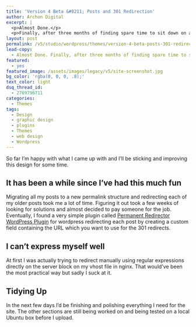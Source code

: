 ```yaml
---
title: 'Version 4 Beta &#8211; Posts and 301 Redirection'
author: Archon Digital
excerpt: |
  <p>Almost Done.</p>
  <p>Finally, after three months of finding spare time to sit down on and actually execute my design.Transferring per-post with 301 redirects on a new URL and permalink structure is tiring but fun.</p>
layout: post
permalink: /v5/studio/wordpress/themes/version-4-beta-posts-301-redirection/
lead-copy:
  - Almost Done. Finally, after three months of finding spare time to sit down on and actually execute my design.Transferring per-post with 301 redirects on a new URL and permalink structure is tiring but fun.
featured:
  - yes
featured_image: /assets/images/legacy/v5/site-screenshot.jpg
bg_color: 'rgba(0, 0, 0, .8);'
text_color: light
dsq_thread_id:
  - 2769796711
categories:
  - Themes
tags:
  - Design
  - graphic design
  - plugins
  - Themes
  - web design
  - Wordpress
---
```

So far I&#8217;m happy with what I came up with and I&#8217;ll be sticking and improving this design for some time.<!--more-->

## It has been a while since I&#8217;ve had this much fun

Migrating all my posts to a new permalink structure and redirecting each of my older posts took me a lot of time. Figuring it out took a few weeks of looking for solutions and almost decided to pay someone for the job. Eventually, I found a very simple plugin called [Permanent Redirector WordPress Plugin][1] for wordpress redirecting each post by creating a custom field containing the URL which you want to use for the 301 redirects.

## I can&#8217;t express myself well

At first I was actually trying to redirect manually using regular expressions directly on the server block on my vhost file in nginx. That would&#8217;ve been the most practical way but sadly I suck at it.

## Tidying Up

In the next few days I&#8217;d be finishing and polishing everything I need for the site. The other sections are still being worked on and being tested on a local Ubuntu box before I upload.

 [1]: http://www.taragana.com/products/free-wordpress-plugins/permanent-redirector